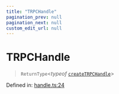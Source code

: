 ```yaml
---
title: "TRPCHandle"
pagination_prev: null
pagination_next: null
custom_edit_url: null
---
```


# TRPCHandle

> `ReturnType`<*typeof* [`createTRPCHandle`](../functions/createTRPCHandle.md)\>

Defined in:  [handle.ts:24](https://github.com/bevm0/trpc-svelte-toolbox/blob/e436d4e/packages/trpc-sveltekit/src/handle.ts#L24)
